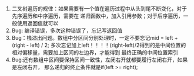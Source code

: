 1. 二叉树遍历的规律：如果需要有一个值在遍历过程中从头到尾不断变化，对于先序遍历和中序遍历，需要在
递归函数中，加入引用参数；对于后序遍历，一般使用返回值就可以
2. Bug: 编译错误，多次这种错误了，忘记写返回值
3. Bug：栈溢出问题。数组中分区间分别处理时，一定不要忘记mid = left + (right - left) / 2;
   多次忘记加上left！！！！(right-left)/2得到的是中间位置的相对偏移量，需要加上区间的左边界，才能得到
   最终正确的中间位置索引
4. Bug:还有数组中区间要保持区间一致性，左闭右开就都要履行左闭右开，如果是左闭右开，
       那么递归的终止条件就是if(left >= right);